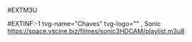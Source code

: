 #EXTM3U

#EXTINF:-1 tvg-name="Chaves" tvg-logo="" , Sonic
https://space.vscine.biz/filmes/sonic3HDCAM/playlist.m3u8
